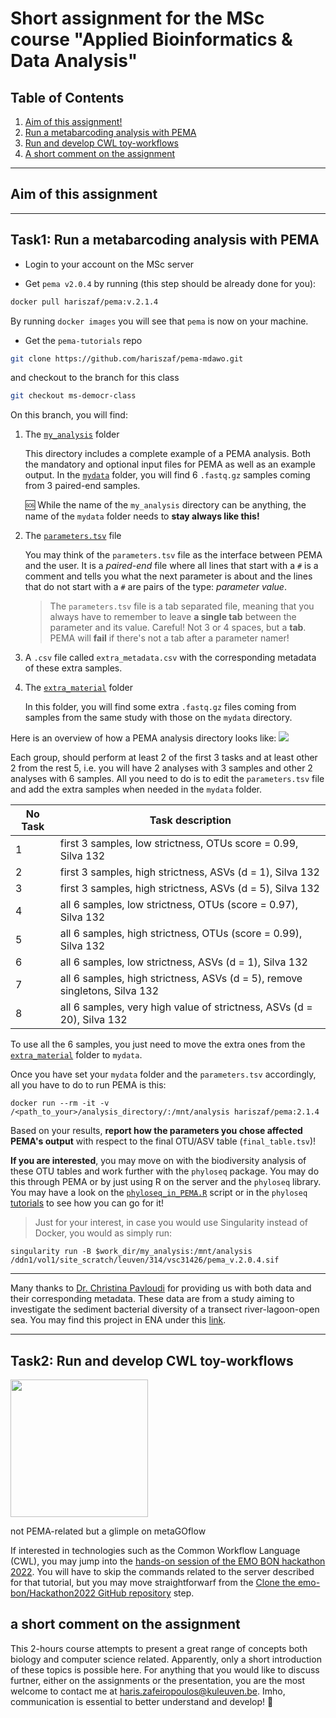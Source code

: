 # Short assignment for the MSc course "Applied Bioinformatics & Data Analysis" 

## Table of Contents

1. [Aim of this assignment!](#aim-of-this-assignment)
2. [Run a metabarcoding analysis with PEMA](#task1-run-a-metabarcoding-analysis-with-pema)
3. [Run and develop CWL toy-workflows](#task2-run-and-develop-cwl-toy-workflows)
4. [A short comment on the assignment](#a-short-comment-on-the-assignment)
----------

## Aim of this assignment 

-------------

## Task1: Run a metabarcoding analysis with PEMA


- Login to your account on the MSc server 

- Get `pema v2.0.4` by running (this step should be already done for you): 
```bash
docker pull hariszaf/pema:v.2.1.4
```
By running `docker images` you will see that `pema` is now on your machine. 

- Get the `pema-tutorials` repo
```bash
git clone https://github.com/hariszaf/pema-mdawo.git
```
and checkout to the branch for this class 
```bash
git checkout ms-democr-class
```

On this branch, you will find:

1. The [`my_analysis`](https://github.com/hariszaf/pema-tutorials/tree/ms-democr-class/my_analysis) folder 

   This directory includes a complete example of a PEMA analysis. 
   Both the mandatory and optional input files for PEMA as well as an example output.
   In the [`mydata`](https://github.com/hariszaf/pema-tutorials/tree/ms-democr-class/my_analysis/mydata) folder, you will find 6 `.fastq.gz` samples coming from 3 paired-end samples. 

   🆘 While the name of the `my_analysis` directory can be anything, the name of the `mydata` folder needs to **stay always like this!**

2. The [`parameters.tsv`]() file
   
   You may think of the `parameters.tsv` file as the interface between PEMA and the user. It is a *paired-end* file where all lines that start with a `#` is a comment and tells you what the next parameter is about and the lines that do not start with a `#` are pairs of the type: *parameter <tab> value*. 
      >   The `parameters.tsv` file is a tab separated file, meaning that you always have to remember to leave **a single tab** between the parameter and its value. Careful! Not 3 or 4 spaces, but a **tab**.  PEMA will **fail** if there's not a tab after a parameter namer!

3. A `.csv` file called `extra_metadata.csv` with the corresponding metadata of these extra samples.

4. The [`extra_material`](https://github.com/hariszaf/pema-mdawo/tree/ms-democr-class/extra_material) folder

   In this folder, you will find some extra `.fastq.gz` files coming from samples from the same study with those on the `mydata` directory. 



Here is an overview of how a PEMA analysis directory looks like: 
<img src="https://i.ibb.co/6Pyqwpt/pema-anlysis-dir.png">



Each group, should perform at least 2 of the first 3 tasks and at least other 2 from the rest 5, i.e. you will have 2 
analyses with 3 samples and other 2 analyses with 6 samples. All you need to do is to edit the `parameters.tsv` file and add the extra samples when needed in the `mydata` folder. 

| No Task | Task description |
|-|-|
| 1 | first 3 samples, low strictness, OTUs score = 0.99, Silva 132 |
| 2 | first 3 samples, high strictness, ASVs (d = 1), Silva 132 |
| 3 | first 3 samples, high strictness, ASVs (d = 5), Silva 132 |
| 4 | all 6 samples, low strictness, OTUs (score = 0.97), Silva 132 |
| 5 | all 6 samples, high strictness, OTUs (score = 0.99), Silva 132 |
| 6 | all 6 samples, low strictness, ASVs (d = 1), Silva 132 |
| 7 | all 6 samples, high strictness, ASVs (d = 5), remove singletons, Silva 132 |
| 8 | all 6 samples, very high value of strictness, ASVs (d = 20), Silva 132 |


To use all the 6 samples, you just need to move the extra ones from the [`extra_material`](https://github.com/hariszaf/pema-mdawo/tree/ms-democr-class/extra_material) folder to `mydata`.


Once you have set your `mydata` folder and the `parameters.tsv` accordingly, all you have to do to run PEMA is this: 
```
docker run --rm -it -v /<path_to_your>/analysis_directory/:/mnt/analysis hariszaf/pema:2.1.4
```

Based on your results, **report how the parameters you chose affected PEMA's output** with respect to the final OTU/ASV table (`final_table.tsv`)!

**If you are interested**, you may move on with the biodiversity analysis of these OTU tables and work further with the `phyloseq` package. You may do this through PEMA or by just using R on the server and the `phyloseq` library. 
You may have a look on the [`phyloseq_in_PEMA.R`](https://github.com/hariszaf/pema-tutorials/blob/mdawo/my_analysis/phyloseq_in_PEMA.R) script or in the `phyloseq` [tutorials](https://joey711.github.io/phyloseq/distance.html) to see how you can go for it! 

> Just for your interest, in case you would use Singularity instead of Docker, you would as simply run:
```
singularity run -B $work_dir/my_analysis:/mnt/analysis /ddn1/vol1/site_scratch/leuven/314/vsc31426/pema_v.2.0.4.sif
```


-------------------

Many thanks to [Dr. Christina Pavloudi](https://cpavloud.github.io/mysite/) for providing us with both data and their corresponding metadata.
These data are from a study aiming to investigate the sediment bacterial diversity of a transect river-lagoon-open sea.
You may find this project in ENA under this [link](https://www.ebi.ac.uk/ena/browser/view/PRJEB20211).

-------------------



## Task2: Run and develop CWL toy-workflows 

<img src="https://cdn.codegym.cc/images/article/23a134d1-745d-4f4b-830f-7d031ef4bb22/800.jpeg" width= 220px; align="center"  />

not PEMA-related but a glimple on metaGOflow

If interested in technologies such as the Common Workflow Language (CWL), you may jump into the [hands-on session of the EMO BON hackathon 2022](https://github.com/emo-bon/hackathon2022/blob/ef2ccbb737a71feebbc0e5bd11fd656be3e5956c/handson_instructions.md). You will have to skip the commands related to the server described for that tutorial, but you may move straightforwarf from the [Clone the emo-bon/Hackathon2022 GitHub repository](https://github.com/emo-bon/hackathon2022/blob/ef2ccbb737a71feebbc0e5bd11fd656be3e5956c/handson_instructions.md#clone-the-emo-bonhackathon2022-github-repository) step.


## a short comment on the assignment

This 2-hours course attempts to present a great range of concepts both biology and computer science related. 
Apparently, only a short introduction of these topics is possible here. 
For anything that you would like to discuss furtner, either on the assignments or the presentation, you are the most welcome to contact me at haris.zafeiropoulos@kuleuven.be. Imho, communication is essential to better understand and develop! :tada:  





